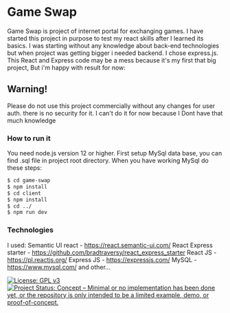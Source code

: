 # Game Swap
Game Swap is project of internet portal for exchanging games.
I have started this project in purpose to test my react skills after I learned its basics.
I was starting without any knowledge about back-end technologies but when project was getting bigger i needed backend. I chose express.js. This React and Express code may be a mess because it's my first that big project, But i'm happy with result for now:

## Warning!
Please do not use this project commercially without any changes for user auth. there is no security for it. I can't do it for now because I Dont have that much knowledge

### How to run it
You need node.js version 12 or higher.
First setup MySql data base, you can find .sql file in project root directory.
When you have working MySql do these steps:
```sh
$ cd game-swap
$ npm install
$ cd client
$ npm install
$ cd ../
$ npm run dev
```

### Technologies
I used:
Semantic UI react - https://react.semantic-ui.com/
React Express starter - https://github.com/bradtraversy/react_express_starter
React JS - https://pl.reactjs.org/
Express JS - https://expressjs.com/
MySQL - https://www.mysql.com/
and other...

[![License: GPL v3](https://img.shields.io/badge/License-GPLv3-blue.svg)](https://www.gnu.org/licenses/gpl-3.0)
[![Project Status: Concept – Minimal or no implementation has been done yet, or the repository is only intended to be a limited example, demo, or proof-of-concept.](https://www.repostatus.org/badges/latest/concept.svg)](https://www.repostatus.org/#concept)
